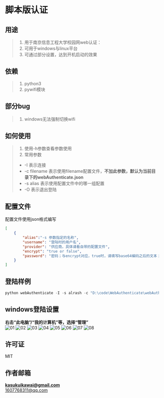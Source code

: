 # 脚本版认证

## 用途
> 1. 用于南京信息工程大学校园网web认证：
> 2. 可用于windows与linux平台
> 3. 可通过部分设置，达到开机启动的效果

## 依赖
> 1. python3
> 2. pywifi模块

## 部分bug
> 1. windows无法强制切换wifi

## 如何使用
> 1. 使用-h参数查看参数使用
> 2. 常用参数
>  * -I 表示连接
>  * -c filename 表示使用filename配置文件，**不加此参数，默认为当前目录下的webAuthenticate.json**
>  * -s alias 表示使用配置文件中的哪一组配置
>  * -O 表示退出登陆

## 配置文件
配置文件使用json格式编写 
```json
[
    {
        "alias":"-s 参数指定的名称",
        "username": "登陆时的用户名",
        "provider": "供应商，具体请看自带的配置文件",
        "encrypt": "true or false",
        "password": "密码；与encrypt对应，true时，请填写base64编码之后的文本；false时，直接使用明文"
    }
]
```

## 登陆样例
```python
python webAuthenticate -I -s alrash -c "D:\code\WebAuthenticate\webAuthenticate.json"
```

## windows登陆设置
**右击“此电脑”/“我的计算机”等，选择“管理”**  
![01](./pic/01.png)
![02](./pic/02.png)
![03](./pic/03.png)
![04](./pic/04.png)
![05](./pic/05.png)
![06](./pic/06.png)
![07](./pic/07.png)
![08](./pic/08.png)

## 许可证
MIT

## 作者邮箱
**kasukuikawai@gmail.com**<br>
1607768311@qq.com
